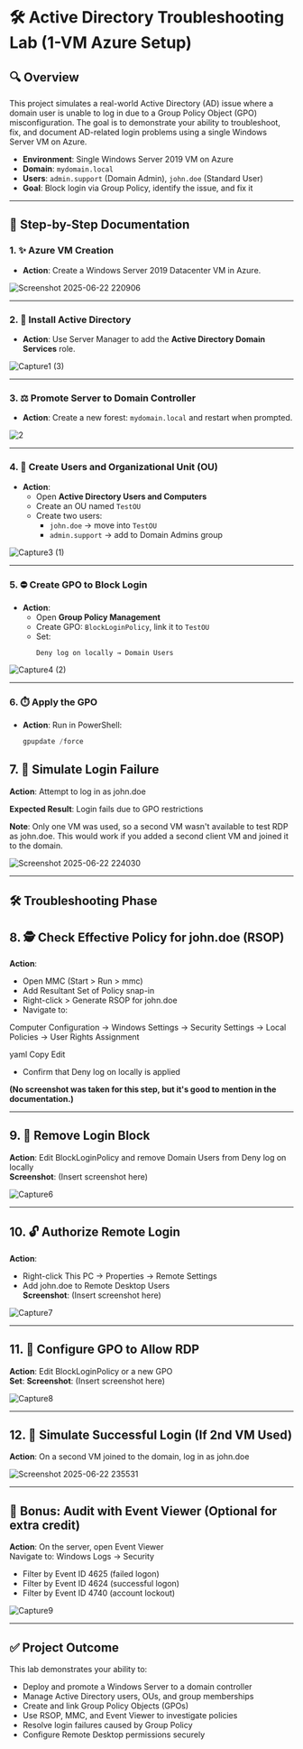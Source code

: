# 🛠️ Active Directory Troubleshooting Lab (1-VM Azure Setup)

## 🔍 Overview
This project simulates a real-world Active Directory (AD) issue where a domain user is unable to log in due to a Group Policy Object (GPO) misconfiguration. The goal is to demonstrate your ability to troubleshoot, fix, and document AD-related login problems using a single Windows Server VM on Azure.

- **Environment**: Single Windows Server 2019 VM on Azure
- **Domain**: `mydomain.local`
- **Users**: `admin.support` (Domain Admin), `john.doe` (Standard User)
- **Goal**: Block login via Group Policy, identify the issue, and fix it

---

## 📄 Step-by-Step Documentation

### 1. ✨ Azure VM Creation
- **Action**: Create a Windows Server 2019 Datacenter VM in Azure.

![Screenshot 2025-06-22 220906](https://github.com/user-attachments/assets/f5624053-a96c-4e27-a737-27429a339461)

---

### 2. 🚀 Install Active Directory
- **Action**: Use Server Manager to add the **Active Directory Domain Services** role.

![Capture1 (3)](https://github.com/user-attachments/assets/873eb186-3198-49ec-a531-01579e99abc7)

---

### 3. ⚖️ Promote Server to Domain Controller
- **Action**: Create a new forest: `mydomain.local` and restart when prompted.

![2](https://github.com/user-attachments/assets/764db466-999c-43cb-a11d-9439569e4ec7)

---

### 4. 📂 Create Users and Organizational Unit (OU)
- **Action**:
  - Open **Active Directory Users and Computers**
  - Create an OU named `TestOU`
  - Create two users:
    - `john.doe` → move into `TestOU`
    - `admin.support` → add to Domain Admins group

![Capture3 (1)](https://github.com/user-attachments/assets/05cf9e93-2500-41d3-9b63-cf8d99e832c5)

---

### 5. ⛔ Create GPO to Block Login
- **Action**:
  - Open **Group Policy Management**
  - Create GPO: `BlockLoginPolicy`, link it to `TestOU`
  - Set:
    ```
    Deny log on locally → Domain Users
    ```
![Capture4 (2)](https://github.com/user-attachments/assets/a1eb9441-5f5d-4a24-b7a3-0e8881ae4560)

---

### 6. ⏱️ Apply the GPO
- **Action**: Run in PowerShell:
  ```powershell
  gpupdate /force
## 7. 🔐 Simulate Login Failure  
**Action**: Attempt to log in as john.doe

**Expected Result**: Login fails due to GPO restrictions

**Note**: Only one VM was used, so a second VM wasn't available to test RDP as john.doe. This would work if you added a second client VM and joined it to the domain.

![Screenshot 2025-06-22 224030](https://github.com/user-attachments/assets/b4756836-48e2-4d26-80dc-eacc48edf131)

---

## 🛠️ Troubleshooting Phase

## 8. 🕵️ Check Effective Policy for john.doe (RSOP)  
**Action**:
- Open MMC (Start > Run > mmc)  
- Add Resultant Set of Policy snap-in  
- Right-click > Generate RSOP for john.doe  
- Navigate to:

Computer Configuration → Windows Settings → Security Settings → Local Policies → User Rights Assignment

yaml
Copy
Edit

- Confirm that Deny log on locally is applied

**(No screenshot was taken for this step, but it's good to mention in the documentation.)**

---

## 9. 📝 Remove Login Block  
**Action**: Edit BlockLoginPolicy and remove Domain Users from Deny log on locally  
**Screenshot**: (Insert screenshot here)

![Capture6](https://github.com/user-attachments/assets/4fce866f-ecc7-45a5-bcb6-fbfb539542db)

---

## 10. 🔓 Authorize Remote Login  
**Action**:
- Right-click This PC → Properties → Remote Settings  
- Add john.doe to Remote Desktop Users  
**Screenshot**: (Insert screenshot here)

![Capture7](https://github.com/user-attachments/assets/0a68b4bb-0e32-4271-88d1-3447b1ba83e0)

---

## 11. 🎯 Configure GPO to Allow RDP  
**Action**: Edit BlockLoginPolicy or a new GPO  
**Set**:
**Screenshot**: (Insert screenshot here)

![Capture8](https://github.com/user-attachments/assets/f513ccef-f585-488c-bff1-8aae76555000)

---

## 12. 🧪 Simulate Successful Login (If 2nd VM Used)  
**Action**: On a second VM joined to the domain, log in as john.doe  

![Screenshot 2025-06-22 235531](https://github.com/user-attachments/assets/70563e64-96b4-4ec9-aeeb-1c44d7064205)

---

## 📖 Bonus: Audit with Event Viewer (Optional for extra credit)  
**Action**: On the server, open Event Viewer  
Navigate to: Windows Logs → Security  

- Filter by Event ID 4625 (failed logon)  
- Filter by Event ID 4624 (successful logon)  
- Filter by Event ID 4740 (account lockout)  

![Capture9](https://github.com/user-attachments/assets/29d9f0b6-be0f-4053-ad42-0cc775ce1d7c)

---

## ✅ Project Outcome  
This lab demonstrates your ability to:

- Deploy and promote a Windows Server to a domain controller  
- Manage Active Directory users, OUs, and group memberships  
- Create and link Group Policy Objects (GPOs)  
- Use RSOP, MMC, and Event Viewer to investigate policies  
- Resolve login failures caused by Group Policy  
- Configure Remote Desktop permissions securely  
